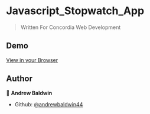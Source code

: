 # Javascript_Stopwatch_App
> Written For Concordia Web Development

## Demo

[View in your Browser](https://andrewbaldwin44.github.io/Javascript_Mastermind/)

## Author

👤 **Andrew Baldwin**

- Github: [@andrewbaldwin44](https://github.com/andrewbaldwin44)
